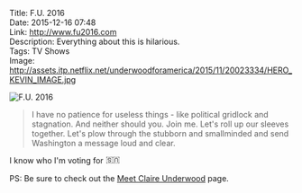 Title: F.U. 2016  
Date: 2015-12-16 07:48  
Link: http://www.fu2016.com  
Description: Everything about this is hilarious.  
Tags: TV Shows  
Image: http://assets.itp.netflix.net/underwoodforamerica/2015/11/20023334/HERO_KEVIN_IMAGE.jpg  

![F.U. 2016](http://assets.itp.netflix.net/underwoodforamerica/2015/11/20023334/HERO_KEVIN_IMAGE.jpg "F.U. 2016")

> I have no patience for useless things - like political gridlock and stagnation. And neither should you. Join me. Let's roll up our sleeves together. Let's plow through the stubborn and smallminded and send Washington a message loud and clear.

I know who I'm voting for <span id="flag-thingy" style="display: inline-block; transform: rotate(-180deg);">🇺🇸</span>

PS: Be sure to check out the [Meet Claire Underwood][d] page.

[d]: https://d.pr/i/1hDr1 "Claire Not Found"